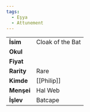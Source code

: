 ```yaml
---
tags:
  - Eşya
  - Attunement
---  
```

  
|  |  |  
|---|---|  
| **İsim** | Cloak of the Bat|  
| **Okul** | |  
| **Fiyat** | |  
| **Rarity** | Rare|  
| **Kimde** | [[Philip]]|  
| **Menşei** | Hal Web|  
| **İşlev** | Batcape|  
